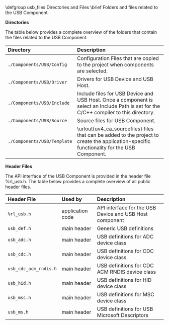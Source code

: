 \defgroup   usb_files Directories and Files
\brief      Folders and files related to the USB Component

**Directories**

The table below provides a complete overview of the folders that contain the files related to the USB Component.

Directory                    | Description
:--------------------------- | :---------------------
`./Components/USB/Config`    | Configuration Files that are copied to the project when components are selected.
`./Components/USB/Driver`    | Drivers for USB Device and USB Host.
`./Components/USB/Include`   | Include files for USB Device and USB Host. Once a component is select an Include Path is set for the C/C++ compiler to this directory.
`./Components/USB/Source`    | Source files for USB Component.
`./Components/USB/Template`  | \urlout{uv4_ca_sourcefiles} files that can be added to the project to create the application-specific functionality for the USB Component.

**Header Files**

The API interface of the USB Component is provided in the header file %rl_usb.h.
The table below provides a complete overview of all public header files.

Header File           | Used by           | Description
:-------------------- | :---------------- | :------------------------------------
`%rl_usb.h`           | application code  | API interface for the USB Device and USB Host component
`usb_def.h`           | main header       | Generic USB definitions
`usb_adc.h`           | main header       | USB definitions for ADC device class
`usb_cdc.h`           | main header       | USB definitions for CDC device class
`usb_cdc_acm_rndis.h` | main header       | USB definitions for CDC ACM RNDIS device class
`usb_hid.h`           | main header       | USB definitions for HID device class
`usb_msc.h`           | main header       | USB definitions for MSC device class
`usb_ms.h`            | main header       | USB definitions for USB Microsoft Descriptors
